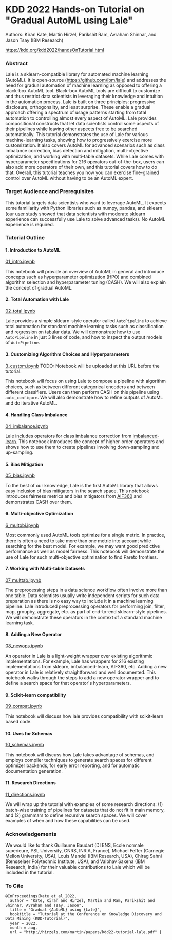 # KDD 2022 Hands-on Tutorial on "Gradual AutoML using Lale"

Authors: Kiran Kate, Martin Hirzel, Parikshit Ram, Avraham Shinnar,
and Jason Tsay (IBM Research)

https://kdd.org/kdd2022/handsOnTutorial.html

### Abstract

Lale is a sklearn-compatible library for automated machine learning
(AutoML).
It is open-source (https://github.com/ibm/lale) and
addresses the need for gradual automation of machine learning
as opposed to offering a black-box AutoML tool.
Black-box AutoML tools are difficult to customize and thus restrict
data scientists in leveraging their knowledge and intuition in the
automation process.
Lale is built on three principles: progressive disclosure,
orthogonality, and least surprise.
These enable a gradual approach offering a spectrum of usage patterns
starting from total automation to controlling almost every aspect of
AutoML.
Lale provides compositional constructs that let data scientists
control some aspects of their pipelines while leaving other aspects
free to be searched automatically.
This tutorial demonstrates the use of Lale for various
machine-learning tasks, showing how to progressively exercise more
customization.
It also covers AutoML for advanced scenarios such as class imbalance correction,
bias detection and mitigation, multi-objective optimization, and
working with multi-table datasets.
While Lale comes with hyperparameter specifications for 216
operators out-of-the-box, users can also add more operators of their
own, and this tutorial covers how to do that.
Overall, this tutorial teaches you how you can exercise fine-grained
control over AutoML without having to be an AutoML expert.

### Target Audience and Prerequisites

This tutorial targets data scientists who want to leverage AutoML.
It expects some familiarity with Python libraries such as numpy,
pandas, and sklearn
(our [user study](https://proceedings.neurips.cc/paper/2021/file/a3b36cb25e2e0b93b5f334ffb4e4064e-Paper.pdf)
showed that data scientists with moderate sklearn experience can
successfully use Lale to solve advanced tasks).
No AutoML experience is required.

### Tutorial Outline

#### 1. Introduction to AutoML

[01_intro.ipynb](01_intro.ipynb)

This notebook will provide an overview of AutoML in general and
introduce concepts such as hyperparameter optimization (HPO) and
combined algorithm selection and hyperparameter tuning (CASH).
We will also explain the concept of gradual AutoML.

#### 2. Total Automation with Lale

[02_total.ipynb](02_total.ipynb)

Lale provides a simple sklearn-style operator called `AutoPipeline`
to achieve total automation for standard machine learning tasks such as
classification and regression on tabular data.
We will demonstrate how to use `AutoPipeline` in just 3 lines of code,
and how to inspect the output models of `AutoPipeline`.

#### 3. Customizing Algorithm Choices and Hyperparameters

[3_custom.ipynb](3_custom.ipynb)
TODO: Notebook will be uploaded at this URL before the tutorial.

This notebook will focus on using Lale to compose a pipeline
with algorithm choices, such as between different categorical
encoders and between different classifiers.
Users can then perform CASH on this pipeline using
`auto_configure`.
We will also demonstrate how to refine outputs of AutoML and do
iterative AutoML.

#### 4. Handling Class Imbalance

[04_imbalance.ipynb](4_imbalance.ipynb)

Lale includes operators for class imbalance correction from
[imbalanced-learn](https://imbalanced-learn.org).
This notebook introduces the concept of higher-order operators and
shows how to use them to create pipelines involving down-sampling and
up-sampling.

#### 5. Bias Mitigation

[05_bias.ipynb](05_bias.ipynb)

To the best of our knowledge, Lale is the first AutoML library
that allows easy inclusion of bias mitigators in the search space.
This notebook introduces fairness metrics and bias mitigators from
[AIF360](https://aif360.mybluemix.net/) and demonstrates CASH over
them.

#### 6. Multi-objective Optimization

[6_multobj.ipynb](6_multobj.ipynb)

Most commonly used AutoML tools optimize for a single metric.
In practice, there is often a need to take more than one metric into
account while searching for the best model.
For example, we may want good
predictive performance as well as model fairness.
This notebook will demonstrate the use of Lale for such multi-objective
optimization to find Pareto frontiers.

#### 7. Working with Multi-table Datasets

[07_multtab.ipynb](7_multitab.ipynb)

The preprocessing steps in a data science workflow often involve more
than one table.
Data scientists usually write independent scripts for such data
preparation as there is no easy way to include it in a machine
learning pipeline.
Lale introduced preprocessing operators for performing join, filter,
map, groupby, aggregate, etc. as part of end-to-end sklearn-style
pipelines.
We will demonstrate these operators in the context of a standard
machine learning task.

#### 8. Adding a New Operator

[08_newops.ipynb](08_newops.ipynb)

An operator in Lale is a light-weight wrapper over existing algorithmic
implementations.
For example, Lale has wrappers for 216 existing implementations from
sklearn, imbalanced-learn, AIF360, etc.
Adding a new operator in Lale is relatively straightforward and well
documented.
This notebook walks through the steps to add a new operator wrapper and
to define a search space for that operator's hyperparameters.

#### 9. Scikit-learn compatibility

[09_compat.ipynb](09_compat.ipynb)

This notebook will discuss how lale provides compatibility with
scikit-learn based code.

#### 10. Uses for Schemas 

[10_schemas.ipynb](10_schemas.ipynb)

This notebook will discuss how Lale takes advantage of schemas, and
employs compiler techniques to generate search spaces for different
optimizer backends, for early error reporting, and for automatic
documentation generation.

#### 11. Research Directions

[11_directions.ipynb](11_directions.ipynb)

We will wrap up the tutorial with examples of some research directions:
(1) batch-wise training of pipelines for datasets that do not fit in
main memory, and
(2) grammars to define recursive search spaces.
We will cover examples of when and how these capabilities can be used.

### Acknowledgements

We would like to thank
Guillaume Baudart (DI ENS, Ecole normale superieure, PSL University, CNRS, INRIA, France),
Michael Feffer (Carnegie Mellon University, USA),
Louis Mandel (IBM Research, USA),
Chirag Sahni (Rensselaer Polytechnic Institute, USA), and
Vaibhav Saxena (IBM Research, India)
for their valuable contributions to Lale which will be included in the
tutorial.

### To Cite

```
@InProceedings{kate_et_al_2022,
  author = "Kate, Kiran and Hirzel, Martin and Ram, Parikshit and Shinnar, Avraham and Tsay, Jason",
  title = "Gradual {AutoML} using {Lale}",
  booktitle = "Tutorial at the Conference on Knowledge Discovery and Data Mining (KDD-Tutorial)",
  year = 2022,
  month = aug,
  url = "http://hirzels.com/martin/papers/kdd22-tutorial-lale.pdf" }
```

